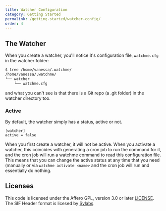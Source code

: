 ```yaml
---
title: Watcher Configuration
category: Getting Started
permalink: /getting-started/watcher-config/
order: 4
---
```


## The Watcher

When you create a watcher, you'll notice it's configuration file, `watchme.cfg`
in the watcher folder:

```bash
$ tree /home/vanessa/.watchme/
/home/vanessa/.watchme/
└── watcher
    └── watchme.cfg
```

and what you can't see is that there is a Git repo (a .git folder) in the 
watcher directory too. 

### Active

By default, the watcher simply has a status, active or not.

```
[watcher]
active = false
```

When you first create a watcher, it will not be active. When you activate a watcher,
this coincides with generating a cron job to run the command for it, and the cron
job will run a watchme command to read this configuration file. This means that you
can change the active status at any time that you need (manually or via `watchme activate <name>` and the cron job will run and essentially do nothing.


## Licenses

This code is licensed under the Affero GPL, version 3.0 or later [LICENSE](LICENSE).
The SIF Header format is licesed by [Sylabs](https://github.com/sylabs/sif/blob/master/pkg/sif/sif.go).
